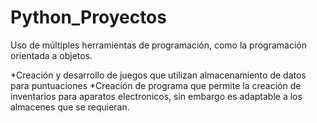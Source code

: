 # Python_Proyectos

Uso de múltiples herramientas de programación, como la programación orientada a objetos.

*Creación y desarrollo de juegos que utilizan almacenamiento de datos para puntuaciones
*Creación de programa que permite la creación de inventarios para aparatos electronicos, sin embargo es adaptable a los almacenes que se requieran.
